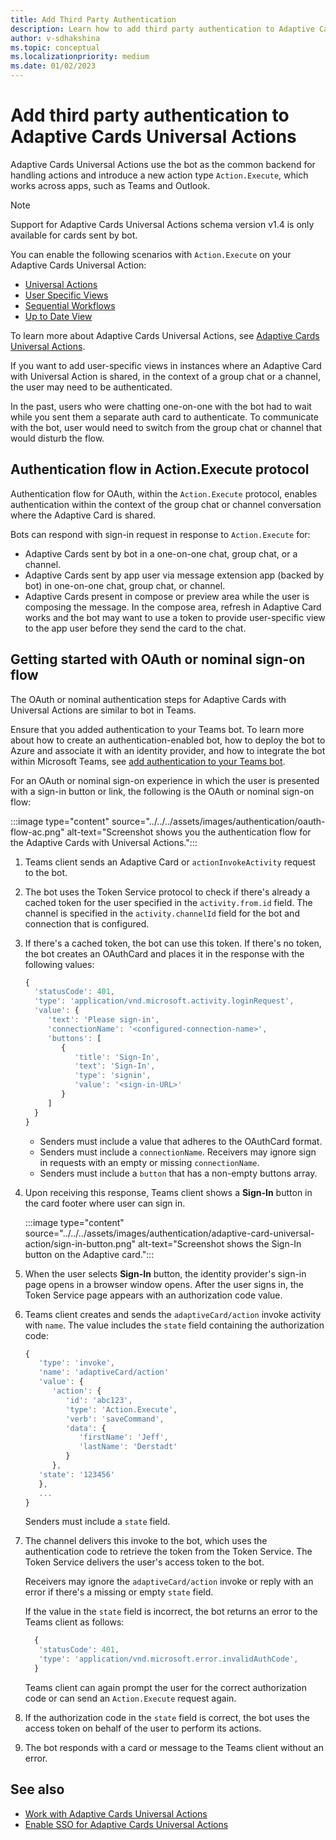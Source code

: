 ```yaml
---
title: Add Third Party Authentication
description: Learn how to add third party authentication to Adaptive Cards Universal Actions, their scenarios, and about authentication flow.
author: v-sdhakshina
ms.topic: conceptual
ms.localizationpriority: medium
ms.date: 01/02/2023
---
```


# Add third party authentication to Adaptive Cards Universal Actions

Adaptive Cards Universal Actions use the bot as the common backend for handling actions and introduce a new action type `Action.Execute`, which works across apps, such as Teams and Outlook.

> [!NOTE]
> Support for Adaptive Cards Universal Actions schema version v1.4 is only available for cards sent by bot.

You can enable the following scenarios with `Action.Execute` on your Adaptive Cards Universal Action:

* [Universal Actions](Overview.md#universal-actions)
* [User Specific Views](Overview.md#user-specific-views)
* [Sequential Workflows](Overview.md#sequential-workflow-support)
* [Up to Date View](Overview.md#up-to-date-views)

To learn more about Adaptive Cards Universal Actions, see [Adaptive Cards Universal Actions](Overview.md).

If you want to add user-specific views in instances where an Adaptive Card with Universal Action is shared, in the context of a group chat or a channel, the user may need to be authenticated.

In the past, users who were chatting one-on-one with the bot had to wait while you sent them a separate auth card to authenticate. To communicate with the bot, user would need to switch from the group chat or channel that would disturb the flow.

## Authentication flow in Action.Execute protocol

Authentication flow for OAuth, within the `Action.Execute` protocol, enables authentication within the context of the group chat or channel conversation where the Adaptive Card is shared.

Bots can respond with sign-in request in response to `Action.Execute` for:

* Adaptive Cards sent by bot in a one-on-one chat, group chat, or a channel.
* Adaptive Cards sent by app user via message extension app (backed by bot) in one-on-one chat, group chat, or channel.
* Adaptive Cards present in compose or preview area while the user is composing the message. In the compose area, refresh in Adaptive Card works and the bot may want to use a token to provide user-specific view to the app user before they send the card to the chat.

## Getting started with OAuth or nominal sign-on flow

The OAuth or nominal authentication steps for Adaptive Cards with Universal Actions are similar to bot in Teams.

Ensure that you added authentication to your Teams bot. To learn more about how to create an authentication-enabled bot, how to deploy the bot to Azure and associate it with an identity provider, and how to integrate the bot within Microsoft Teams, see [add authentication to your Teams bot](../../../bots/how-to/authentication/add-authentication.md).

For an OAuth or nominal sign-on experience in which the user is presented with a sign-in button or link, the following is the OAuth or nominal sign-on flow:

:::image type="content" source="../../../assets/images/authentication/oauth-flow-ac.png" alt-text="Screenshot shows you the authentication flow for the Adaptive Cards with Universal Actions.":::

1. Teams client sends an Adaptive Card or `actionInvokeActivity` request to the bot.
1. The bot uses the Token Service protocol to check if there's already a cached token for the user specified in the `activity.from.id` field. The channel is specified in the `activity.channelId` field for the bot and connection that is configured.
1. If there's a cached token, the bot can use this token. If there's no token, the bot creates an OAuthCard and places it in the response with the following values:

    ```javascript
   {
      'statusCode': 401,
      'type': 'application/vnd.microsoft.activity.loginRequest',
      'value': {
         'text': 'Please sign-in',
         'connectionName': '<configured-connection-name>',
         'buttons': [
            {
               'title': 'Sign-In',
               'text': 'Sign-In',
               'type': 'signin',
               'value': '<sign-in-URL>'
            }
         ]
      }
   }   
    ```

    * Senders must include a value that adheres to the OAuthCard format.
    * Senders must include a `connectionName`. Receivers may ignore sign in requests with an empty or missing `connectionName`.
    * Senders must include a `button` that has a non-empty buttons array.

1. Upon receiving this response, Teams client shows a **Sign-In** button in the card footer where user can sign in.

   :::image type="content" source="../../../assets/images/authentication/adaptive-card-universal-action/sign-in-button.png" alt-text="Screenshot shows the Sign-In button on the Adaptive card.":::

1. When the user selects **Sign-In** button, the identity provider's sign-in page opens in a browser window opens. After the user signs in, the Token Service page appears with an authorization code value.
1. Teams client creates and sends the `adaptiveCard/action` invoke activity with `name`. The value includes the `state` field containing the authorization code:

    ```javascript
    {
       'type': 'invoke',
       'name': 'adaptiveCard/action'
       'value': {
          'action': {
             'id': 'abc123',
             'type': 'Action.Execute',
             'verb': 'saveCommand',
             'data': {
                'firstName': 'Jeff',
                'lastName': 'Derstadt'
             }
          },
       'state': '123456'
       },
       ...
    }
    
    ```

    Senders must include a `state` field.

1. The channel delivers this invoke to the bot, which uses the authentication code to retrieve the token from the Token Service. The Token Service delivers the user's access token to the bot.

    Receivers may ignore the `adaptiveCard/action` invoke or reply with an error if there's a missing or empty `state` field.

    If the value in the `state` field is incorrect, the bot returns an error to the Teams client as follows:

   ```javascript
     {
      'statusCode': 401,
      'type': 'application/vnd.microsoft.error.invalidAuthCode',
     }
   ```

   Teams client can again prompt the user for the correct authorization code or can send an `Action.Execute` request again.

1. If the authorization code in the `state` field is correct, the bot uses the access token on behalf of the user to perform its actions.
1. The bot responds with a card or message to the Teams client without an error.

## See also

* [Work with Adaptive Cards Universal Actions](Work-with-Universal-Actions-for-Adaptive-Cards.md)
* [Enable SSO for Adaptive Cards Universal Actions](enable-sso-for-your-adaptive-cards-universal-action.md)
